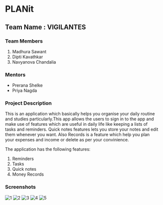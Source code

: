 # PLANit

## **Team Name : VIGILANTES**

### **Team Members**

1. Madhura Sawant
2. Dipti Kavathkar
3. Navyanova Chandalia

### **Mentors**

- Prerana Shelke
- Priya Nagda

### **Project Description**

This is an application which basically helps you organise your daily routine and studies particularly.This app allows the users to sign in to the app and make use of features which are useful in daily life like keeping a lists of tasks and reminders. Quick notes features lets you store your notes and edit them whenever you want. Also Records is a feature which help you plan your expenses and income or delete as per your convinience.

The application has the following features:
1. Reminders
2. Tasks
3. Quick notes
4. Money Records

### **Screenshots**
![1](https://user-images.githubusercontent.com/85047752/150369212-57689988-9561-479d-a1eb-368a22fadbaa.png)
![2](https://user-images.githubusercontent.com/85047752/150369227-af71f781-bfbd-4c87-9a9a-65d43bf62696.png)
![3](https://user-images.githubusercontent.com/85047752/150369235-16d7e1ba-2b7a-4152-9ca2-13746f6509ac.png)
![4](https://user-images.githubusercontent.com/85047752/150372579-47e911e5-2a41-45bb-8ee7-853dae1afe7c.png)
![5](https://user-images.githubusercontent.com/85047752/150372607-332b2140-37d3-4954-9fc1-ec7245d3f9bc.png)



